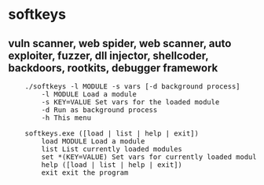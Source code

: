 # softkeys
vuln scanner, web spider, web scanner, auto exploiter, fuzzer, dll injector, shellcoder, backdoors, rootkits, debugger framework
-----------------------------------------------------------------------------------------------------------------------------------

<pre>
	./softkeys -l MODULE -s vars [-d background process]
		-l MODULE Load a module
		-s KEY=VALUE Set vars for the loaded module
		-d Run as background process
		-h This menu
		
	softkeys.exe ([load | list | help | exit])
		load MODULE Load a module
		list List currently loaded modules
		set *(KEY=VALUE) Set vars for currently loaded module
		help ([load | list | help | exit])
		exit exit the program
</pre>

      
